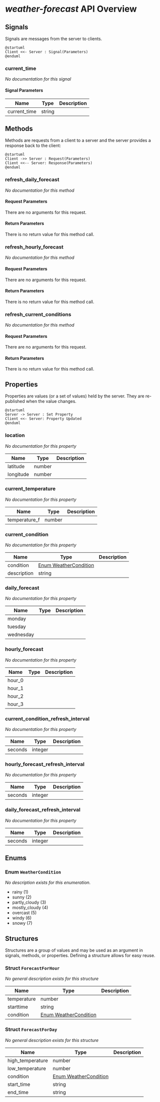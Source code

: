 # _weather-forecast_ API Overview 




## Signals

Signals are messages from the server to clients.

```plantuml
@startuml
Client <<- Server : Signal(Parameters)
@enduml
```

### current_time

_No documentation for this signal_

#### Signal Parameters

|Name           |Type      |Description|
|---------------|----------|-----------|
|  current_time |  string  ||



## Methods

Methods are requests from a client to a server and the server provides a response back to the client:

```plantuml
@startuml
Client ->> Server : Request(Parameters)
Client <<-- Server: Response(Parameters)
@enduml
```


### refresh_daily_forecast

_No documentation for this method_

#### Request Parameters

There are no arguments for this request.

#### Return Parameters

There is no return value for this method call.

### refresh_hourly_forecast

_No documentation for this method_

#### Request Parameters

There are no arguments for this request.

#### Return Parameters

There is no return value for this method call.

### refresh_current_conditions

_No documentation for this method_

#### Request Parameters

There are no arguments for this request.

#### Return Parameters

There is no return value for this method call.

## Properties

Properties are values (or a set of values) held by the server.   They are re-published when the value changes. 

```plantuml
@startuml
Server -> Server : Set Property
Client <<- Server: Property Updated
@enduml
```

### location

_No documentation for this property_

| Name          | Type     |Description|
|---------------|----------|-----------|
|    latitude   |  number  ||
|   longitude   |  number  ||

### current_temperature

_No documentation for this property_

| Name          | Type     |Description|
|---------------|----------|-----------|
| temperature_f |  number  ||

### current_condition

_No documentation for this property_

| Name          | Type     |Description|
|---------------|----------|-----------|
|   condition   |[Enum WeatherCondition](#enum-WeatherCondition)||
|  description  |  string  ||

### daily_forecast

_No documentation for this property_

| Name          | Type     |Description|
|---------------|----------|-----------|
|     monday    |          ||
|    tuesday    |          ||
|   wednesday   |          ||

### hourly_forecast

_No documentation for this property_

| Name          | Type     |Description|
|---------------|----------|-----------|
|     hour_0    |          ||
|     hour_1    |          ||
|     hour_2    |          ||
|     hour_3    |          ||

### current_condition_refresh_interval

_No documentation for this property_

| Name          | Type     |Description|
|---------------|----------|-----------|
|    seconds    | integer  ||

### hourly_forecast_refresh_interval

_No documentation for this property_

| Name          | Type     |Description|
|---------------|----------|-----------|
|    seconds    | integer  ||

### daily_forecast_refresh_interval

_No documentation for this property_

| Name          | Type     |Description|
|---------------|----------|-----------|
|    seconds    | integer  ||


## Enums

### Enum `WeatherCondition`

<a name="Enum-WeatherCondition"></a>_No description exists for this enumeration._

* rainy (1)
* sunny (2)
* partly_cloudy (3)
* mostly_cloudy (4)
* overcast (5)
* windy (6)
* snowy (7)


## Structures

Structures are a group of values and may be used as an argument in signals, methods, or properties.  Defining a structure allows for easy reuse.

### Struct `ForecastForHour`

<a name="Enum-ForecastForHour"></a>_No general description exists for this structure_

| Name          | Type     |Description|
|---------------|----------|-----------|
|  temperature  |  number  ||
|   starttime   |  string  ||
|   condition   |[Enum WeatherCondition](#enum-WeatherCondition)||

### Struct `ForecastForDay`

<a name="Enum-ForecastForDay"></a>_No general description exists for this structure_

| Name          | Type     |Description|
|---------------|----------|-----------|
|high_temperature|  number  ||
|low_temperature|  number  ||
|   condition   |[Enum WeatherCondition](#enum-WeatherCondition)||
|   start_time  |  string  ||
|    end_time   |  string  ||
